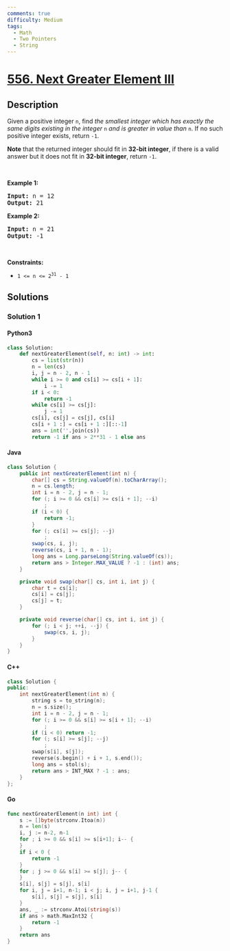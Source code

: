 ```yaml
---
comments: true
difficulty: Medium
tags:
  - Math
  - Two Pointers
  - String
---
```


<!-- problem:start -->

# [556. Next Greater Element III](https://leetcode.com/problems/next-greater-element-iii)

## Description

<!-- description:start -->

<p>Given a positive integer <code>n</code>, find <em>the smallest integer which has exactly the same digits existing in the integer</em> <code>n</code> <em>and is greater in value than</em> <code>n</code>. If no such positive integer exists, return <code>-1</code>.</p>

<p><strong>Note</strong> that the returned integer should fit in <strong>32-bit integer</strong>, if there is a valid answer but it does not fit in <strong>32-bit integer</strong>, return <code>-1</code>.</p>

<p>&nbsp;</p>
<p><strong class="example">Example 1:</strong></p>
<pre><strong>Input:</strong> n = 12
<strong>Output:</strong> 21
</pre><p><strong class="example">Example 2:</strong></p>
<pre><strong>Input:</strong> n = 21
<strong>Output:</strong> -1
</pre>
<p>&nbsp;</p>
<p><strong>Constraints:</strong></p>

<ul>
	<li><code>1 &lt;= n &lt;= 2<sup>31</sup> - 1</code></li>
</ul>

<!-- description:end -->

## Solutions

<!-- solution:start -->

### Solution 1

<!-- tabs:start -->

#### Python3

```python
class Solution:
    def nextGreaterElement(self, n: int) -> int:
        cs = list(str(n))
        n = len(cs)
        i, j = n - 2, n - 1
        while i >= 0 and cs[i] >= cs[i + 1]:
            i -= 1
        if i < 0:
            return -1
        while cs[i] >= cs[j]:
            j -= 1
        cs[i], cs[j] = cs[j], cs[i]
        cs[i + 1 :] = cs[i + 1 :][::-1]
        ans = int(''.join(cs))
        return -1 if ans > 2**31 - 1 else ans
```

#### Java

```java
class Solution {
    public int nextGreaterElement(int n) {
        char[] cs = String.valueOf(n).toCharArray();
        n = cs.length;
        int i = n - 2, j = n - 1;
        for (; i >= 0 && cs[i] >= cs[i + 1]; --i)
            ;
        if (i < 0) {
            return -1;
        }
        for (; cs[i] >= cs[j]; --j)
            ;
        swap(cs, i, j);
        reverse(cs, i + 1, n - 1);
        long ans = Long.parseLong(String.valueOf(cs));
        return ans > Integer.MAX_VALUE ? -1 : (int) ans;
    }

    private void swap(char[] cs, int i, int j) {
        char t = cs[i];
        cs[i] = cs[j];
        cs[j] = t;
    }

    private void reverse(char[] cs, int i, int j) {
        for (; i < j; ++i, --j) {
            swap(cs, i, j);
        }
    }
}
```

#### C++

```cpp
class Solution {
public:
    int nextGreaterElement(int n) {
        string s = to_string(n);
        n = s.size();
        int i = n - 2, j = n - 1;
        for (; i >= 0 && s[i] >= s[i + 1]; --i)
            ;
        if (i < 0) return -1;
        for (; s[i] >= s[j]; --j)
            ;
        swap(s[i], s[j]);
        reverse(s.begin() + i + 1, s.end());
        long ans = stol(s);
        return ans > INT_MAX ? -1 : ans;
    }
};
```

#### Go

```go
func nextGreaterElement(n int) int {
	s := []byte(strconv.Itoa(n))
	n = len(s)
	i, j := n-2, n-1
	for ; i >= 0 && s[i] >= s[i+1]; i-- {
	}
	if i < 0 {
		return -1
	}
	for ; j >= 0 && s[i] >= s[j]; j-- {
	}
	s[i], s[j] = s[j], s[i]
	for i, j = i+1, n-1; i < j; i, j = i+1, j-1 {
		s[i], s[j] = s[j], s[i]
	}
	ans, _ := strconv.Atoi(string(s))
	if ans > math.MaxInt32 {
		return -1
	}
	return ans
}
```

<!-- tabs:end -->

<!-- solution:end -->

<!-- problem:end -->
